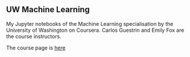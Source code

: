 ## UW Machine Learning
My Jupyter notebooks of the Machine Learning specialisation by the University of Washington on Coursera. Carlos Guestrin and Emily Fox are the course instructors.

The course page is [here](https://www.coursera.org/specializations/machine-learning)

